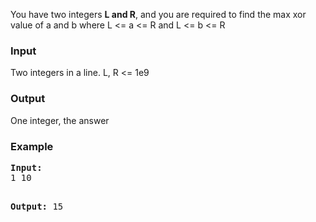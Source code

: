 <p>You have two integers <strong>L and R</strong>, and you are required to find the max xor value of a and b where L &lt;= a &lt;= R and L &lt;= b &lt;= R</p>
<h3>Input</h3>
<p><strong> </strong></p>
<p>Two integers in a line. L, R &lt;= 1e9</p>
<p><strong> </strong></p>
<h3>Output</h3>
<p>One integer, the answer</p>
<h3>Example</h3>
<pre><strong>Input:</strong>
1 10

<strong>Output:</strong>
15</pre>